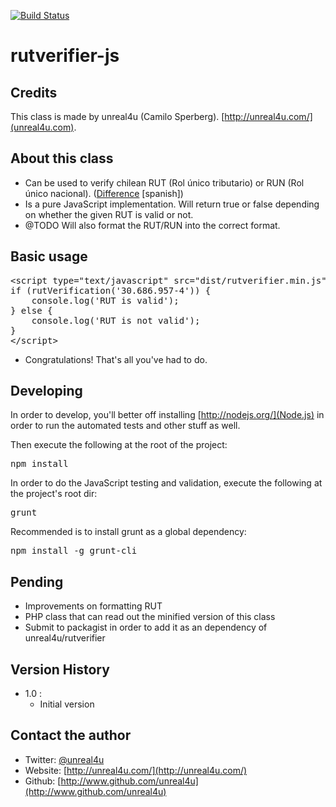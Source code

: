 [![Build Status](https://travis-ci.org/unreal4u/rutverifier-js.png?branch=master)](https://travis-ci.org/unreal4u/rutverifier-js)

rutverifier-js
======

Credits
--------

This class is made by unreal4u (Camilo Sperberg). [http://unreal4u.com/](unreal4u.com).

About this class
--------

* Can be used to verify chilean RUT (Rol único tributario) or RUN (Rol único nacional). (<a href="http://www.registrocivil.cl/PortalOI/html/faq/Cod_Area_4/Cod_Tema_30/pregunta_155.html">Difference</a> [spanish])
* Is a pure JavaScript implementation. Will return true or false depending on whether the given RUT is valid or not.
* @TODO Will also format the RUT/RUN into the correct format.

Basic usage
----------

<pre>&lt;script type="text/javascript" src="dist/rutverifier.min.js"&gt;
if (rutVerification('30.686.957-4')) {
    console.log('RUT is valid');
} else {
    console.log('RUT is not valid');
}
&lt;/script&gt;
</pre>
* Congratulations! That's all you've had to do.

Developing
----------

In order to develop, you'll better off installing [http://nodejs.org/](Node.js) in order to run the automated tests and other stuff as well.

Then execute the following at the root of the project:
<pre>
npm install
</pre>

In order to do the JavaScript testing and validation, execute the following at
the project's root dir:
<pre>
grunt
</pre>

Recommended is to install grunt as a global dependency:
<pre>
npm install -g grunt-cli
</pre>

Pending
---------
* Improvements on formatting RUT
* PHP class that can read out the minified version of this class
* Submit to packagist in order to add it as an dependency of unreal4u/rutverifier

Version History
----------

* 1.0 :
    * Initial version

Contact the author
-------

* Twitter: [@unreal4u](http://twitter.com/unreal4u)
* Website: [http://unreal4u.com/](http://unreal4u.com/)
* Github:  [http://www.github.com/unreal4u](http://www.github.com/unreal4u)
